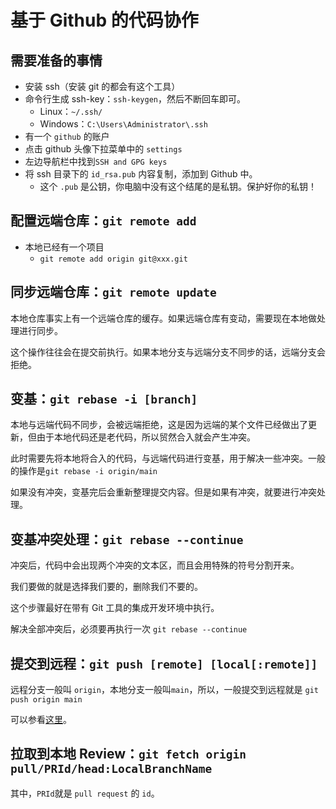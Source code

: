 # 基于 Github 的代码协作

## 需要准备的事情

- 安装 ssh（安装 git 的都会有这个工具）
- 命令行生成 ssh-key：`ssh-keygen`，然后不断回车即可。
  - Linux：`~/.ssh/`
  - Windows：`C:\Users\Administrator\.ssh`
- 有一个 `github` 的账户
- 点击 github 头像下拉菜单中的 `settings`
- 左边导航栏中找到`SSH and GPG keys`
- 将 ssh 目录下的 `id_rsa.pub` 内容复制，添加到 Github 中。
  - 这个 `.pub` 是公钥，你电脑中没有这个结尾的是私钥。保护好你的私钥！



## 配置远端仓库：`git remote add`

- 本地已经有一个项目
  - `git remote add origin git@xxx.git` 



## 同步远端仓库：`git remote update`

本地仓库事实上有一个远端仓库的缓存。如果远端仓库有变动，需要现在本地做处理进行同步。

这个操作往往会在提交前执行。如果本地分支与远端分支不同步的话，远端分支会拒绝。



## 变基：`git rebase -i [branch]`

本地与远端代码不同步，会被远端拒绝，这是因为远端的某个文件已经做出了更新，但由于本地代码还是老代码，所以贸然合入就会产生冲突。

此时需要先将本地将合入的代码，与远端代码进行变基，用于解决一些冲突。一般的操作是`git rebase -i origin/main`

如果没有冲突，变基完后会重新整理提交内容。但是如果有冲突，就要进行冲突处理。



## 变基冲突处理：`git rebase --continue`

冲突后，代码中会出现两个冲突的文本区，而且会用特殊的符号分割开来。

我们要做的就是选择我们要的，删除我们不要的。

这个步骤最好在带有 Git 工具的集成开发环境中执行。

解决全部冲突后，必须要再执行一次 `git rebase --continue`



## 提交到远程：`git push [remote] [local[:remote]]`

远程分支一般叫 `origin`，本地分支一般叫`main`，所以，一般提交到远程就是 `git push origin main`

可以参看[这里](https://www.runoob.com/git/git-push.html)。



## 拉取到本地 Review：`git fetch origin pull/PRId/head:LocalBranchName`

其中，`PRId`就是 `pull request` 的 `id`。